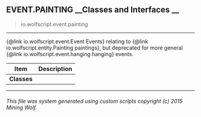 ## EVENT.PAINTING __Classes and Interfaces __

>io.wolfscript.event.painting

---

{@link io.wolfscript.event.Event Events} relating to {@link io.wolfscript.entity.Painting paintings}, but deprecated for more general {@link io.wolfscript.event.hanging hanging} events.

Item | Description   
--- | :--- 
__Classes__|



---



###### This file was system generated using custom scripts copyright (c) 2015 Mining Wolf.
	

